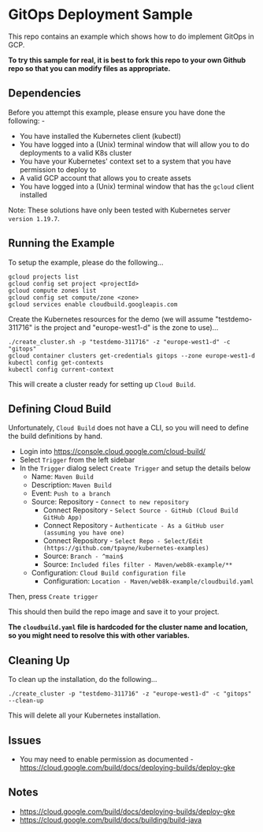 GitOps Deployment Sample
========================

This repo contains an example which shows how to do implement GitOps in GCP.

**To try this sample for real, it is best to fork this repo to your own Github repo so that you can modify files as appropriate.**

Dependencies
------------
Before you attempt this example, please ensure you have done the following: -
- You have installed the Kubernetes client (kubectl)
- You have logged into a (Unix) terminal window that will allow you to do deployments to a valid K8s cluster
- You have your Kubernetes' context set to a system that you have permission to deploy to
- A valid GCP account that allows you to create assets
- You have logged into a (Unix) terminal window that has the `gcloud` client installed

Note: These solutions have only been tested with Kubernetes server `version 1.19.7`.

Running the Example
-------------------
To setup the example, please do the following...

    gcloud projects list
    gcloud config set project <projectId>
    gcloud compute zones list
    gcloud config set compute/zone <zone>
    gcloud services enable cloudbuild.googleapis.com

Create the Kubernetes resources for the demo (we will assume "testdemo-311716" is the project and
"europe-west1-d" is the zone to use)...

    ./create_cluster.sh -p "testdemo-311716" -z "europe-west1-d" -c "gitops"
    gcloud container clusters get-credentials gitops --zone europe-west1-d
    kubectl config get-contexts
    kubectl config current-context

This will create a cluster ready for setting up `Cloud Build`.

Defining Cloud Build
--------------------
Unfortunately, `Cloud Build` does not have a CLI, so you will need to define the build definitions by hand.

* Login into https://console.cloud.google.com/cloud-build/
* Select `Trigger` from the left sidebar
* In the `Trigger` dialog select `Create Trigger` and setup the details below
  * Name: `Maven Build`
  * Description: `Maven Build`
  * Event: `Push to a branch`
  * Source: Repository - `Connect to new repository`
    * Connect Repository - `Select Source - GitHub (Cloud Build GitHub App)`
    * Connect Repository - `Authenticate - As a GitHub user (assuming you have one)`
    * Connect Repository - `Select Repo - Select/Edit (https://github.com/tpayne/kubernetes-examples)`
    * Source: `Branch - ^main$`
    * Source: `Included files filter - Maven/web8k-example/**`
  * Configuration: `Cloud Build configuration file`
    * Configuration: `Location - Maven/web8k-example/cloudbuild.yaml`

Then, press `Create trigger`

This should then build the repo image and save it to your project. 

**The `cloudbuild.yaml` file is hardcoded for the cluster name and location, so you might need to resolve this with other variables.**

Cleaning Up
-----------
To clean up the installation, do the following...

    ./create_cluster -p "testdemo-311716" -z "europe-west1-d" -c "gitops" --clean-up

This will delete all your Kubernetes installation.

Issues
------
- You may need to enable permission as documented - https://cloud.google.com/build/docs/deploying-builds/deploy-gke

Notes
-----
- https://cloud.google.com/build/docs/deploying-builds/deploy-gke
- https://cloud.google.com/build/docs/building/build-java

